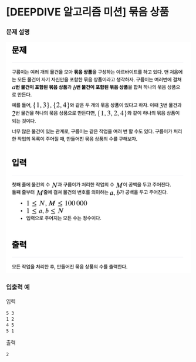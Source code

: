 # [DEEPDIVE 알고리즘 미션] 묶음 상품

### 문제 설명

![문제설명](../img/묶음상품.png)

### 입출력 예

입력

```
5 3
1 2
4 5
5 1
```

출력

```
2
```
